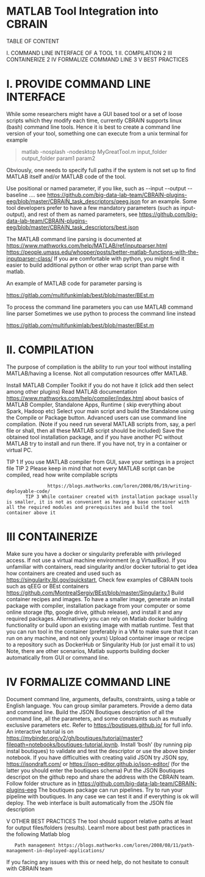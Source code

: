 # MATLAB Tool Integration into CBRAIN

TABLE OF CONTENT

I. COMMAND LINE INTERFACE OF A TOOL    1
II. COMPILATION    2
III CONTAINERIZE    2
IV FORMALIZE COMMAND LINE    3
V BEST PRACTICES


# I. PROVIDE COMMAND LINE INTERFACE

While some researchers might have a GUI based tool or a set of loose scripts which they modify each time, currently CBRAIN supports linux (bash) command line tools. Hence it is best to create a command line version of your tool, something one can execute from a unix terminal for example

 > matlab -nosplash -nodesktop MyGreatTool.m  input_folder output_folder param1 param2

Obviously, one needs to specify full paths if the system is not set up to find MATLAB itself and/or  MATLAB code of the tool.

Use positional or named parameter, if you like, such as --input --output --baseline …. see https://github.com/big-data-lab-team/CBRAIN-plugins-eeg/blob/master/CBRAIN_task_descriptors/qeeg.json
for an example. Some tool developers prefer to have a few mandatory parameters (such as input-output), and rest of them as named parameters,  see https://github.com/big-data-lab-team/CBRAIN-plugins-eeg/blob/master/CBRAIN_task_descriptors/best.json

The MATLAB command line parsing is documented at
https://www.mathworks.com/help/MATLAB/ref/inputparser.html
https://people.umass.edu/whopper/posts/better-matlab-functions-with-the-inputparser-class/
If you are comfortable with python, you might find it easier to build additional python or other wrap script than parse with matlab.

An example of MATLAB code for parameter parsing is 

https://gitlab.com/multifunkimlab/best/blob/master/BEst.m

To process the command line parameters you can use MATLAB command line parser
Sometimes we use python to process the command line instead 

https://gitlab.com/multifunkimlab/best/blob/master/BEst.m

# II. COMPILATION 

The purpose of compilation is the ability to run your tool without installing MATLAB/having a license. Not all computation resources offer MATLAB.

Install MATLAB Compiler Toolkit if you do not have it (click add then select among other plugins)
Read MATLAB documentation https://www.mathworks.com/help/compiler/index.html about basics of MATLAB Compiler, Standalone Apps, Runtime ( skip everything about Spark, Hadoop etc)
Select your main script  and build the Standalone using the Compile or Package button. Advanced users can use command line compilation. (Note if you need run several MATLAB scripts from, say, a perl file or shall, then all these MATLAB script should be included)
Save the obtained tool installation package, and if you have another PC without MATLAB try to install and run there. If you have not, try in a container or virtual PC.

TIP 1 If you use MATLAB compiler from GUI, save your settings in a project file
TIP 2 Please keep in mind that not every MATLAB script can be compiled, read how write compilable scripts

            
           
                   https://blogs.mathworks.com/loren/2008/06/19/writing-deployable-code/
           TIP 3 While container created with installation package usually is smaller, it is not as convenient as having a base container with all the required modules and prerequisites and build the tool container above it
# III CONTAINERIZE 
Make sure you have a docker or singularity preferable with privileged access. If not use a virtual machine environment (e.g VirtualBox).
If you unfamiliar with containers, read singularity and/or docker tutorial to get idea how containers are created and used such as https://singularity.lbl.gov/quickstart, 
Check few examples of CBRAIN tools such as qEEG or BEst containers 
https://github.com/MontrealSergiy/BEst/blob/master/Singularity.1
Build container recipes and images. To have a smaller image, generate an install package with compiler,  installation package from your computer or some online storage (ftp, google drive, github release), and install it and any required packages. Alternatively you can rely on Matlab docker building functionality or build upon an existing image with matlab runtime.
Test that you can run tool in the container (preferably in a VM to make sure that it can run on any machine, and not only yours)
Upload container image or recipe to a repository such as DockerHub or Singularity Hub (or just email it to us)
Note, there are other scenarios, Matlab supports building docker automatically from GUI or command line.

# IV FORMALIZE COMMAND LINE
Document command line, arguments, defaults, constraints, using a table or English language. You can group similar parameters. 
Provide a demo data and command line. 
Build the JSON Boutiques description of all the command line, all the parameters, and some constraints such as mutually exclusive parameters etc. Refer to https://boutiques.github.io/ for full info. An interactive tutorial is on https://mybinder.org/v2/gh/boutiques/tutorial/master?filepath=notebooks/boutiques-tutorial.ipynb.
Install ‘bosh’ (by running pip instal boutiques) to validate and test the descriptor or use the above binder notebook.
If you have difficulties with creating valid JSON try JSON spy, https://jsondraft.com/ or https://json-editor.github.io/json-editor/ (for the latter you should enter the boutiques schema)
Put the JSON Boutiques descripot on the github repo and share the address with the CBRAIN team. Follow folder structure as in https://github.com/big-data-lab-team/CBRAIN-plugins-eeg
The boutiques package can run pipelines. Try to run your pipeline with boutiques. In any case we can test it and if everything is ok will deploy. The web interface is built automatically from the JSON file description    

V OTHER BEST PRACTICES
       The tool should support relative paths at least for output files/folders (results). Learn1 more about best path practices in the following  Matlab blog

       Path management https://blogs.mathworks.com/loren/2008/08/11/path-management-in-deployed-applications/

If you facing any issues with this or need help, do not hesitate to consult with CBRAIN team
